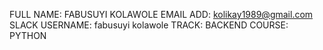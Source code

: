 FULL NAME: FABUSUYI KOLAWOLE
EMAIL ADD: kolikay1989@gmail.com
SLACK USERNAME: fabusuyi kolawole
TRACK: BACKEND
COURSE: PYTHON
